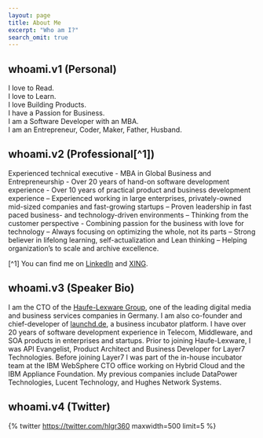 ```yaml
---
layout: page
title: About Me
excerpt: "Who am I?"
search_omit: true
---
```


## whoami.v1 (Personal)

I love to Read.  
I love to Learn.  
I love Building Products.  
I have a Passion for Business.  
I am a Software Developer with an MBA.  
I am an Entrepreneur, Coder, Maker, Father, Husband. 

## whoami.v2 (Professional[^1])

Experienced technical executive - MBA in Global Business and Entrepreneurship - Over 20 years of hand-on software development experience - Over 10 years of practical product and business development experience – Experienced working in large enterprises, privately-owned mid-sized companies and fast-growing startups – Proven leadership in fast paced business- and technology-driven environments – Thinking from the customer perspective - Combining passion for the business with love for technology – Always focusing on optimizing the whole, not its parts – Strong believer in lifelong learning, self-actualization and Lean thinking – Helping organization’s to scale and archive excellence.

[^1] You can find me on [LinkedIn](https://www.linkedin.com/in/hrreinhardt/) and [XING](https://www.xing.com/profile/Holger_Reinhardt7).

## whoami.v3 (Speaker Bio)

I am the CTO of the [Haufe-Lexware Group](http://haufegroup.com), one of the leading digital media and business services companies in Germany. I am also co-founder and chief-developer of [launchd.de](http://launchd.de), a business incubator platform. I have over 20 years of software development experience in Telecom, Middleware, and SOA products in enterprises and startups. Prior to joining Haufe-Lexware, I was API Evangelist, Product Architect and Business Developer for Layer7 Technologies. Before joining Layer7 I was part of the in-house incubator team at the IBM WebSphere CTO office working on Hybrid Cloud and the IBM Appliance Foundation. My previous companies include DataPower Technologies, Lucent Technology, and Hughes Network Systems.

## whoami.v4 (Twitter)

{% twitter https://twitter.com/hlgr360 maxwidth=500 limit=5 %}
